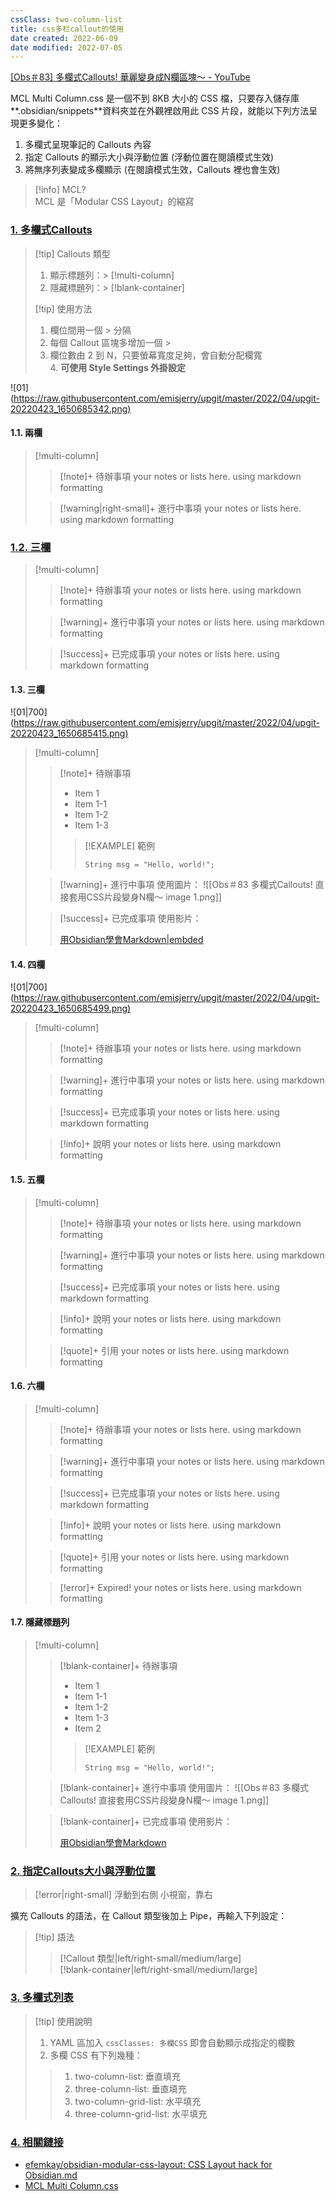 ```yaml
---
cssClass: two-column-list
title: css多栏callout的使用
date created: 2022-06-09
date modified: 2022-07-05
---
```


[[Obs＃83] 多欄式Callouts! 華麗變身成N欄區塊～ - YouTube](https://www.youtube.com/watch?v=sEogbW4UGYo)

MCL Multi Column.css 是一個不到 8KB 大小的 CSS 檔，只要存入儲存庫**.obsidian/snippets**資料夾並在外觀裡啟用此 CSS 片段，就能以下列方法呈現更多變化：

1. 多欄式呈現筆記的 Callouts 內容
2. 指定 Callouts 的顯示大小與浮動位置 (浮動位置在閱讀模式生效)
3. 將無序列表變成多欄顯示 (在閱讀模式生效，Callouts 裡也會生效)

> [!info] MCL?  
> MCL 是「Modular CSS Layout」的縮寫

### [1. 多欄式Callouts](http://jdev.tw/blog/7080#top "Back to top")

> [!tip] Callouts 類型  
> 1. 顯示標題列：> [!multi-column]  
> 2. 隱藏標題列：> [!blank-container]
>
> [!tip] 使用方法  
> 1. 欄位間用一個 > 分隔  
> 2. 每個 Callout 區塊多增加一個 >  
> 3. 欄位數由 2 到 N，只要螢幕寬度足夠，會自動分配欄寬  
> 4. **可使用 Style Settings 外掛設定**

![01](<https://raw.githubusercontent.com/emisjerry/upgit/master/2022/04/upgit-20220423_1650685342.png)>

#### 1.1. 兩欄

> [!multi-column]
>
>> [!note]+ 待辦事項
>> your notes or lists here. using markdown formatting
>
>> [!warning|right-small]+ 進行中事項
>> your notes or lists here. using markdown formatting

### [1.2. 三欄](http://jdev.tw/blog/7080#top "Back to top")

> [!multi-column]
>
>> [!note]+ 待辦事項
>> your notes or lists here. using markdown formatting
>
>> [!warning]+ 進行中事項
>> your notes or lists here. using markdown formatting
>
>> [!success]+ 已完成事項
>> your notes or lists here. using markdown formatting

#### 1.3. 三欄

![01|700](<https://raw.githubusercontent.com/emisjerry/upgit/master/2022/04/upgit-20220423_1650685415.png)>

> [!multi-column]
>
>> [!note]+ 待辦事項
>> * Item 1
>> * Item 1-1
>> * Item 1-2
>> * Item 1-3
>>
>>> [!EXAMPLE] 範例
>>> ```
>>> String msg = "Hello, world!";
>>> ```
>
>> [!warning]+ 進行中事項
>> 使用圖片：
>> ![[Obs＃83 多欄式Callouts! 直接套用CSS片段變身N欄～ image 1.png]]
>
>> [!success]+ 已完成事項
>> 使用影片：
>>
>> [用Obsidian學會Markdown|embded](https://youtu.be/lnsQsFCYhNc)

#### 1.4. 四欄

![01|700](<https://raw.githubusercontent.com/emisjerry/upgit/master/2022/04/upgit-20220423_1650685499.png)>

> [!multi-column]
>
>> [!note]+ 待辦事項
>> your notes or lists here. using markdown formatting
>
>> [!warning]+ 進行中事項
>> your notes or lists here. using markdown formatting
>
>> [!success]+ 已完成事項
>> your notes or lists here. using markdown formatting
>
>> [!info]+ 說明
>> your notes or lists here. using markdown formatting

#### 1.5. 五欄

> [!multi-column]
>
>> [!note]+ 待辦事項
>> your notes or lists here. using markdown formatting
>
>> [!warning]+ 進行中事項
>> your notes or lists here. using markdown formatting
>
>> [!success]+ 已完成事項
>> your notes or lists here. using markdown formatting
>
>> [!info]+ 說明
>> your notes or lists here. using markdown formatting
>
>> [!quote]+ 引用
>> your notes or lists here. using markdown formatting

#### 1.6. 六欄

> [!multi-column]
>
>> [!note]+ 待辦事項
>> your notes or lists here. using markdown formatting
>
>> [!warning]+ 進行中事項
>> your notes or lists here. using markdown formatting
>
>> [!success]+ 已完成事項
>> your notes or lists here. using markdown formatting
>
>> [!info]+ 說明
>> your notes or lists here. using markdown formatting
>
>> [!quote]+ 引用
>> your notes or lists here. using markdown formatting
>
>> [!error]+ Expired!
>> your notes or lists here. using markdown formatting

#### 1.7. 隱藏標題列

> [!multi-column]
>
>> [!blank-container]+ 待辦事項
>> * Item 1
>> * Item 1-1
>> * Item 1-2
>> * Item 1-3
>> * Item 2
>>> [!EXAMPLE] 範例
>>> ```
>>> String msg = "Hello, world!";
>>> ```
>
>> [!blank-container]+ 進行中事項
>> 使用圖片：
>> ![[Obs＃83 多欄式Callouts! 直接套用CSS片段變身N欄～ image 1.png]]
>
>> [!blank-container]+ 已完成事項
>> 使用影片：
>>
>> [用Obsidian學會Markdown](https://youtu.be/lnsQsFCYhNc)

### [2. 指定Callouts大小與浮動位置](http://jdev.tw/blog/7080#top "Back to top")

> [!error|right-small] 浮動到右側
> 小視窗，靠右

擴充 Callouts 的語法，在 Callout 類型後加上 Pipe，再輸入下列設定：

> [!tip] 語法
>
> > [!Callout 類型|left/right-small/medium/large]  
> > [!blank-container|left/right-small/medium/large]

### [3. 多欄式列表](http://jdev.tw/blog/7080#top "Back to top")

> [!tip] 使用說明  
> 1. YAML 區加入 `cssClasses: 多欄CSS` 即會自動顯示成指定的欄數  
> 2. 多欄 CSS 有下列幾種：
>
> > 1. two-column-list: 垂直填充
> > 2. three-column-list: 垂直填充
> > 3. two-column-grid-list: 水平填充
> > 4. three-column-grid-list: 水平填充

### [4. 相關鏈接](http://jdev.tw/blog/7080#top "Back to top")

- [efemkay/obsidian-modular-css-layout: CSS Layout hack for Obsidian.md](https://github.com/efemkay/obsidian-modular-css-layout)
- [MCL Multi Column.css](https://github.com/efemkay/obsidian-modular-css-layout/blob/main/MCL%20Multi%20Column.css)
